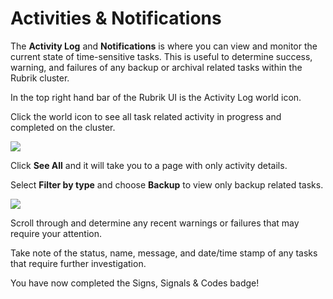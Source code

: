 # Activities & Notifications

The **Activity Log** and **Notifications** is where you can view and monitor the current state of time-sensitive tasks. This is useful to determine success, warning, and failures of any backup or archival related tasks within the Rubrik cluster.

In the top right hand bar of the Rubrik UI is the Activity Log world icon.

Click the world icon to see all task related activity in progress and completed on the cluster.

![](https://lh3.googleusercontent.com/whfoa-BbA0H3hQ_klJjc59jNhweDrt1uADYFrUrlDk9_-fXcuZOdNzlS7Hmefq__a2601B5ttOI0hhevJf_QF3X-jJFsr1nfVhGE9bMJ9TVWj1SA4OEGo2yTen8W9LXMvEiwpCI1)

Click **See All** and it will take you to a page with only activity details.

Select **Filter by type** and choose **Backup** to view only backup related tasks.

![](https://lh5.googleusercontent.com/wjIWqKoqRUCabX9Ci60-lHPfQ5YphtL64xvJ9KK49vU_MX3Q_NCfBS0vTiQk4CQcljD906OF_fqwTWkVHJuuA4M2ATiFRtB34tJeW_ne2B-qhOGvRnhzm9_TFS1kpyHexZsGZgaC)

Scroll through and determine any recent warnings or failures that may require your attention.

Take note of the status, name, message, and date/time stamp of any tasks that require further investigation.

You have now completed the Signs, Signals & Codes badge!
